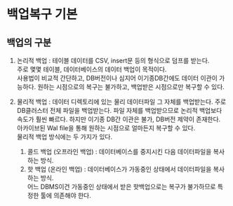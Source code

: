 백업복구 기본
============
백업의 구분
-----------
1. 논리적 백업 : 테이블 데이터를 CSV, insert문 등의 형식으로 덤프를 받는다.   
                주로 몇몇 테이블, 데이터베이스의 데이터 백업이 목적이다.   
                사용법이 비교적 간단하고, DB버전이나 심지어 이기종DB간에도 데이터 이관이 가능하다.
                원하는 시점으로의 복구는 불가하고, 백업받은 시점으로만 복구할 수 있다.
                   
3. 물리적 백업 : 데이터 디렉토리에 있는 물리 데이터파일 그 자체를 백업받는다.
                주로 DB클러스터 전체 파일을 백업받는다. 파일 자체를 백업받으므로 논리적 백업보다 속도가 훨씬 빠르다.
                하지만 이기종 DB간 이관은 불가, DB버전 제약이 존재한다.
                아카이브된 Wal file을 통해 원하는 시점으로 얼마든지 복구할 수 있다.     
                물리적 백업 방식에는 두 가지가 있다.       
   1) 콜드 백업 (오프라인 백업) : 데이터베이스를 중지시킨 다음 데이터파일을 복사하는 방식.      
   2) 핫 백업 (온라인 백업) : 데이터베이스가 가동중인 상태에서 데이터파일을 복사하는 방식.       
                             어느 DBMS이건 가동중인 상태에서 받은 핫백업으로는 복구가 불가하므로 특정한 툴에 의존해야 한다.

